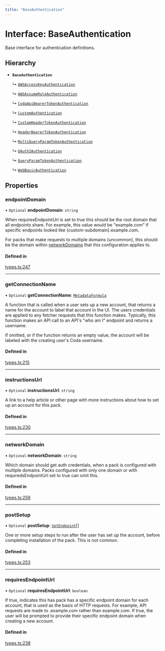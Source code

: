 ```yaml
---
title: "BaseAuthentication"
---
```

# Interface: BaseAuthentication

Base interface for authentication definitions.

## Hierarchy

- **`BaseAuthentication`**

  ↳ [`AWSAccessKeyAuthentication`](AWSAccessKeyAuthentication.md)

  ↳ [`AWSAssumeRoleAuthentication`](AWSAssumeRoleAuthentication.md)

  ↳ [`CodaApiBearerTokenAuthentication`](CodaApiBearerTokenAuthentication.md)

  ↳ [`CustomAuthentication`](CustomAuthentication.md)

  ↳ [`CustomHeaderTokenAuthentication`](CustomHeaderTokenAuthentication.md)

  ↳ [`HeaderBearerTokenAuthentication`](HeaderBearerTokenAuthentication.md)

  ↳ [`MultiQueryParamTokenAuthentication`](MultiQueryParamTokenAuthentication.md)

  ↳ [`OAuth2Authentication`](OAuth2Authentication.md)

  ↳ [`QueryParamTokenAuthentication`](QueryParamTokenAuthentication.md)

  ↳ [`WebBasicAuthentication`](WebBasicAuthentication.md)

## Properties

### endpointDomain

• `Optional` **endpointDomain**: `string`

When requiresEndpointUrl is set to true this should be the root domain that all endpoints share.
For example, this value would be "example.com" if specific endpoints looked like {custom-subdomain}.example.com.

For packs that make requests to multiple domains (uncommon), this should be the domain within
[networkDomains](PackDefinition.md#networkdomains) that this configuration applies to.

#### Defined in

[types.ts:247](https://github.com/coda/packs-sdk/blob/main/types.ts#L247)

___

### getConnectionName

• `Optional` **getConnectionName**: [`MetadataFormula`](../types/MetadataFormula.md)

A function that is called when a user sets up a new account, that returns a name for
the account to label that account in the UI. The users credentials are applied to any
fetcher requests that this function makes. Typically, this function makes an API call
to an API's "who am I" endpoint and returns a username.

If omitted, or if the function returns an empty value, the account will be labeled
with the creating user's Coda username.

#### Defined in

[types.ts:215](https://github.com/coda/packs-sdk/blob/main/types.ts#L215)

___

### instructionsUrl

• `Optional` **instructionsUrl**: `string`

A link to a help article or other page with more instructions about how to set up an account for this pack.

#### Defined in

[types.ts:230](https://github.com/coda/packs-sdk/blob/main/types.ts#L230)

___

### networkDomain

• `Optional` **networkDomain**: `string`

Which domain should get auth credentials, when a pack is configured with multiple domains.
Packs configured with only one domain or with requiredsEndpointUrl set to true can omit this.

#### Defined in

[types.ts:259](https://github.com/coda/packs-sdk/blob/main/types.ts#L259)

___

### postSetup

• `Optional` **postSetup**: [`SetEndpoint`](SetEndpoint.md)[]

One or more setup steps to run after the user has set up the account, before completing installation of the pack.
This is not common.

#### Defined in

[types.ts:253](https://github.com/coda/packs-sdk/blob/main/types.ts#L253)

___

### requiresEndpointUrl

• `Optional` **requiresEndpointUrl**: `boolean`

If true, indicates this has pack has a specific endpoint domain for each account, that is used
as the basis of HTTP requests. For example, API requests are made to <custom-subdomain>.example.com
rather than example.com. If true, the user will be prompted to provide their specific endpoint domain
when creating a new account.

#### Defined in

[types.ts:238](https://github.com/coda/packs-sdk/blob/main/types.ts#L238)

